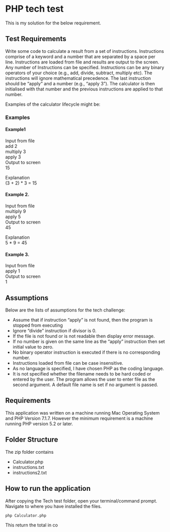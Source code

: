 # PHP tech test
This is my solution for the below requirement.

## Test Requirements
Write some code to calculate a result from a set of instructions.  Instructions comprise of a keyword and a number that are separated by a space per line.  Instructions are loaded from file and results are output to the screen. Any number of Instructions can be specified. Instructions can be any binary operators of your choice (e.g., add, divide, subtract, multiply etc).  The instructions will ignore mathematical precedence. The last instruction should be “apply” and a number (e.g., “apply 3”). The calculator is then initialised with that number and the previous instructions are applied to that number.

Examples of the calculator lifecycle might be:
### Examples

#### Example1
Input from file<br>
add 2<br>
multiply 3<br>
apply 3<br>
Output to screen<br>
15

Explanation<br>
(3 + 2) * 3 = 15

#### Example 2.
Input from file<br>
multiply 9<br>
apply 5<br>
Output to screen<br>
45

Explanation<br>
5 * 9 = 45

#### Example 3.
Input from file<br>
apply 1<br>
Output to screen<br>
1

## Assumptions
Below are the lists of assumptions for the tech challenge:
- Assume that  if instruction “apply” is not found, then the program is stopped from executing
- Ignore “divide” instruction if divisor is 0.
- If the file is not found or is not readable then display error message.
- If no number is given on the same line as the “apply” instruction then set initial value to zero.
- No binary operator instruction is executed if there is no corresponding number.
- Instructions loaded from file can be case insensitive.
- As no language is specified, I have chosen PHP as the coding language.
- It is not specified whether the filename needs to be hard coded or entered by the user. The program allows the user to enter file as the second argument. A default file name is set if no argument is passed.

## Requirements
This application was written on a machine running Mac Operating System and PHP Version 7.1.7. However the minimum requirement is a machine running PHP version 5.2 or later.

## Folder Structure
The zip folder contains
- Calculator.php
- instructions.txt
- instructions2.txt

## How to run the application
After copying the Tech test folder, open your terminal/command prompt.
Navigate to where you have installed the files.

```
php Calculator.php
```
This return the total in co



